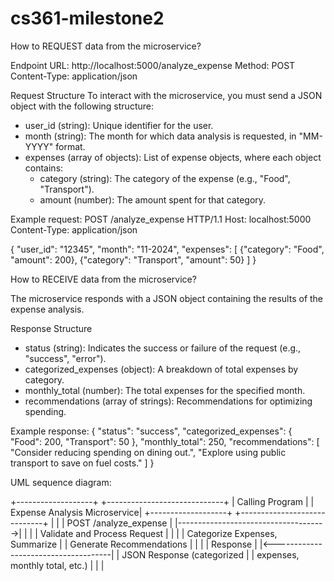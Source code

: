 # cs361-milestone2

How to REQUEST data from the microservice?

Endpoint URL: http://localhost:5000/analyze_expense
Method: POST
Content-Type: application/json

Request Structure
To interact with the microservice, you must send a JSON object with the following structure:

- user_id (string): Unique identifier for the user.
- month (string): The month for which data analysis is requested, in "MM-YYYY" format.
- expenses (array of objects): List of expense objects, where each object contains:
  - category (string): The category of the expense (e.g., "Food", "Transport").
  - amount (number): The amount spent for that category.

Example request:
POST /analyze_expense HTTP/1.1
Host: localhost:5000
Content-Type: application/json

{
  "user_id": "12345",
  "month": "11-2024",
  "expenses": [
    {"category": "Food", "amount": 200},
    {"category": "Transport", "amount": 50}
  ]
}

How to RECEIVE data from the microservice?

The microservice responds with a JSON object containing the results of the expense analysis.

Response Structure
- status (string): Indicates the success or failure of the request (e.g., "success", "error").
- categorized_expenses (object): A breakdown of total expenses by category.
- monthly_total (number): The total expenses for the specified month.
- recommendations (array of strings): Recommendations for optimizing spending.

Example response:
{
  "status": "success",
  "categorized_expenses": {
    "Food": 200,
    "Transport": 50
  },
  "monthly_total": 250,
  "recommendations": [
    "Consider reducing spending on dining out.",
    "Explore using public transport to save on fuel costs."
  ]
}

UML sequence diagram:

+-------------------+              +-----------------------------+
| Calling Program   |              | Expense Analysis Microservice|
+-------------------+              +-----------------------------+
          |                                      |
          |      POST /analyze_expense           |
          |------------------------------------->|
          |                                      |
          |    Validate and Process Request      |
          |                                      |
          |   Categorize Expenses, Summarize     |
          |   Generate Recommendations           |
          |                                      |
          |             Response                 |
          |<-------------------------------------|
          |     JSON Response (categorized       |
          |     expenses, monthly total, etc.)   |
          |                                      |


